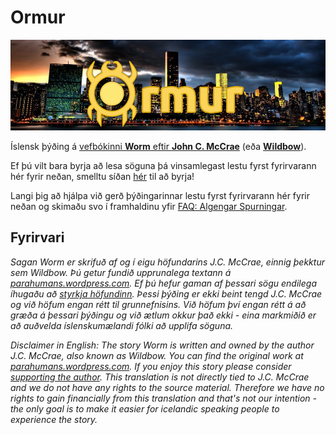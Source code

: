 
# Ormur

![Brockton Bay, Boardwalk](/myndir/ormur.png?raw=true "Ormur")

Íslensk þýðing á [vefbókinni **Worm** eftir **John C. McCrae**](https://parahumans.wordpress.com/) (eða [**Wildbow**](https://tvtropes.org/pmwiki/pmwiki.php/Creator/Wildbow)).

Ef þú vilt bara byrja að lesa söguna þá vinsamlegast lestu fyrst fyrirvarann hér fyrir neðan, smelltu síðan [hér](kaflar/01/Ormur-01.01-Myndbreyting.md) til að byrja!

Langi þig að hjálpa við gerð þýðingarinnar lestu fyrst fyrirvarann hér fyrir neðan og skimaðu svo í framhaldinu yfir [FAQ: Algengar Spurningar](FAQ.md).

## Fyrirvari

*Sagan Worm er skrifuð af og í eigu höfundarins J.C. McCrae, einnig þekktur sem Wildbow. Þú getur fundið upprunalega textann á [parahumans.wordpress.com](https://parahumans.wordpress.com/). Ef þú hefur gaman af þessari sögu endilega íhugaðu að [styrkja höfundinn](https://parahumans.wordpress.com/support/). Þessi þýðing er ekki beint tengd J.C. McCrae og við höfum engan rétt til grunnefnisins. Við höfum því engan rétt á að græða á þessari þýðingu og við ætlum okkur það ekki - eina markmiðið er að auðvelda íslenskumælandi fólki að upplifa söguna.*

*Disclaimer in English: The story Worm is written and owned by the author J.C. McCrae, also known as Wildbow. You can find the original work at [parahumans.wordpress.com](https://parahumans.wordpress.com/). If you enjoy this story please consider [supporting the author](https://parahumans.wordpress.com/support/). This translation is not directly tied to J.C. McCrae and we do not have any rights to the source material. Therefore we have no rights to gain financially from this translation and that's not our intention - the only goal is to make it easier for icelandic speaking people to experience the story.*
